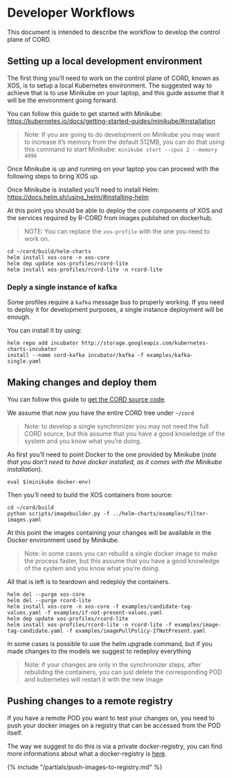# Developer Workflows

This document is intended to describe the workflow to develop the control plane
of CORD.

## Setting up a local development environment

The first thing you’ll need to work on the control plane of CORD, known as XOS,
is to setup a local Kubernetes environment.
The suggested way to achieve that is to use Minikube on your laptop,
and this guide assume that it will be the environment going forward.

You can follow this guide to get started with Minikube:
<https://kubernetes.io/docs/getting-started-guides/minikube/#installation>

> Note: If you are going to do development on Minikube you may want to increase
> it’s memory from the default 512MB, you can do that using this command to
> start Minikube: `minikube start --cpus 2 --memory 4096`

Once Minikube is up and running on your laptop you can proceed with
the following steps to bring XOS up.

Once Minikube is installed you’ll need to install Helm:
<https://docs.helm.sh/using_helm/#installing-helm>

At this point you should be able to deploy the core components of XOS
and the services required by R-CORD from images published on dockerhub.

> NOTE: You can replace the `xos-profile` with the one you need to work on.

```shell
cd ~/cord/build/helm-charts
helm install xos-core -n xos-core
helm dep update xos-profiles/rcord-lite
helm install xos-profiles/rcord-lite -n rcord-lite
```

### Deply a single instance of kafka

Some profiles require a `kafka` message bus to properly working.
If you need to deploy it for development purposes, a single instance
deployment will be enough.

You can install it by using:

```shell
helm repo add incubator http://storage.googleapis.com/kubernetes-charts-incubator
install --name cord-kafka incubator/kafka -f examples/kafka-single.yaml
```

## Making changes and deploy them

You can follow this guide to [get the CORD source code](getting_the_code.md).

We assume that now you have the entire CORD tree under `~/cord`

> Note: to develop a single synchronizer you may not need the full CORD source,
> but this assume  that you have a good knowledge of the system and you know
> what you’re doing.

As first you’ll need to point Docker to the one provided by Minikube
(_note that you don’t need to have docker installed,
as it comes with the Minikube installation_).

```shell
eval $(minikube docker-env)
```

Then you’ll need to build the XOS containers from source:

```shell
cd ~/cord/build
python scripts/imagebuilder.py -f ../helm-charts/examples/filter-images.yaml
```

At this point the images containing your changes will be available
in the Docker environment used by Minikube.

> Note: in some cases you can rebuild a single docker image to make the process
> faster, but this assume that you have a good knowledge of the system and you
> know what you’re doing.

All that is left is to teardown and redeploy the containers.

```shell
helm del --purge xos-core
helm del --purge rcord-lite
helm install xos-core -n xos-core -f examples/candidate-tag-values.yaml -f examples/if-not-present-values.yaml
helm dep update xos-profiles/rcord-lite
helm install xos-profiles/rcord-lite -n rcord-lite -f examples/image-tag-candidate.yaml -f examples/imagePullPolicy-IfNotPresent.yaml
```

In some cases is possible to use the helm upgrade command,
but if you made changes to the models we suggest to redeploy everything

> Note: if your changes are only in the synchronizer steps, after rebuilding
> the containers, you can just delete the corresponding POD and kubernetes will
> restart it with the new image

## Pushing changes to a remote registry

If you have a remote POD you want to test your changes on, you need to push your
docker images on a registry that can be accessed from the POD itself.

The way we suggest to do this is via a private docker-registry,
you can find more informations about what a
docker-registry is [here](../prereqs/docker-registry.md).

{% include "/partials/push-images-to-registry.md" %}
